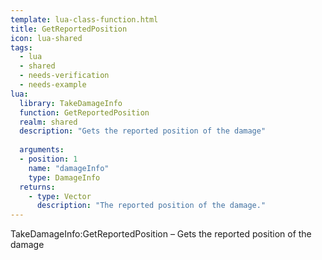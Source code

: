 ```yaml
---
template: lua-class-function.html
title: GetReportedPosition
icon: lua-shared
tags:
  - lua
  - shared
  - needs-verification
  - needs-example
lua:
  library: TakeDamageInfo
  function: GetReportedPosition
  realm: shared
  description: "Gets the reported position of the damage"
  
  arguments:
  - position: 1
    name: "damageInfo"
    type: DamageInfo
  returns:
    - type: Vector
      description: "The reported position of the damage."
---
```


<div class="lua__search__keywords">
TakeDamageInfo:GetReportedPosition &#x2013; Gets the reported position of the damage
</div>
